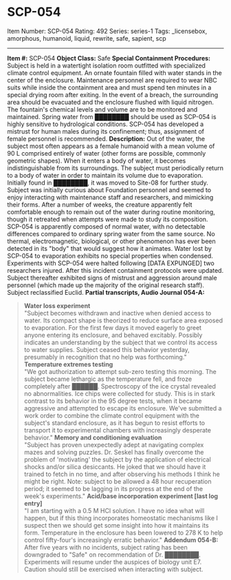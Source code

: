 # SCP-054
Item Number: SCP-054
Rating: 492
Series: series-1
Tags: _licensebox, amorphous, humanoid, liquid, rewrite, safe, sapient, scp

---

**Item #:** SCP-054
**Object Class:** Safe
**Special Containment Procedures:** Subject is held in a watertight isolation room outfitted with specialized climate control equipment. An ornate fountain filled with water stands in the center of the enclosure. Maintenance personnel are required to wear NBC suits while inside the containment area and must spend ten minutes in a special drying room after exiting. In the event of a breach, the surrounding area should be evacuated and the enclosure flushed with liquid nitrogen.
The fountain's chemical levels and volume are to be monitored and maintained. Spring water from ████████ should be used as SCP-054 is highly sensitive to hydrological conditions. SCP-054 has developed a mistrust for human males during its confinement; thus, assignment of female personnel is recommended.
**Description:** Out of the water, the subject most often appears as a female humanoid with a mean volume of 90 L comprised entirely of water (other forms are possible, commonly geometric shapes). When it enters a body of water, it becomes indistinguishable from its surroundings. The subject must periodically return to a body of water in order to maintain its volume due to evaporation. Initially found in ████████, it was moved to Site-08 for further study. Subject was initially curious about Foundation personnel and seemed to enjoy interacting with maintenance staff and researchers, and mimicking their forms. After a number of weeks, the creature apparently felt comfortable enough to remain out of the water during routine monitoring, though it retreated when attempts were made to study its composition.
SCP-054 is apparently composed of normal water, with no detectable differences compared to ordinary spring water from the same source. No thermal, electromagnetic, biological, or other phenomenon has ever been detected in its "body" that would suggest how it animates. Water lost by SCP-054 to evaporation exhibits no special properties when condensed.
Experiments with SCP-054 were halted following [DATA EXPUNGED] two researchers injured. After this incident containment protocols were updated. Subject thereafter exhibited signs of mistrust and aggression around male personnel (which made up the majority of the original research staff). Subject reclassified Euclid.
**Partial transcripts, Audio Journal 054-A:**
> **Water loss experiment**  
>  "Subject becomes withdrawn and inactive when denied access to water. Its compact shape is theorized to reduce surface area exposed to evaporation. For the first few days it moved eagerly to greet anyone entering its enclosure, and behaved excitably. Possibly indicates an understanding by the subject that we control its access to water supplies. Subject ceased this behavior yesterday, presumably in recognition that no help was forthcoming."
> **Temperature extremes testing**  
>  "We got authorization to attempt sub-zero testing this morning. The subject became lethargic as the temperature fell, and froze completely after ██████. Spectroscopy of the ice crystal revealed no abnormalities. Ice chips were collected for study. This is in stark contrast to its behavior in the 95 degree tests, when it became aggressive and attempted to escape its enclosure. We've submitted a work order to combine the climate control equipment with the subject's standard enclosure, as it has begun to resist efforts to transport it to experimental chambers with increasingly desperate behavior."
> **Memory and conditioning evaluation**  
>  "Subject has proven unexpectedly adept at navigating complex mazes and solving puzzles. Dr. Seskel has finally overcome the problem of 'motivating' the subject by the application of electrical shocks and/or silica desiccants. He joked that we should have it trained to fetch in no time, and after observing his methods I think he might be right. Note: subject to be allowed a 48 hour recuperation period; it seemed to be lagging in its progress at the end of the week's experiments."
> **Acid/base incorporation experiment [last log entry]**  
>  "I am starting with a 0.5 M HCl solution. I have no idea what will happen, but if this thing incorporates homeostatic mechanisms like I suspect then we should get some insight into how it maintains its form. Temperature in the enclosure has been lowered to 278 K to help control fifty-four's increasingly erratic behavior."
**Addendum 054-B:** After five years with no incidents, subject rating has been downgraded to "Safe" on recommendation of Dr. ████████. Experiments will resume under the auspices of biology unit E7. Caution should still be exercised when interacting with subject.